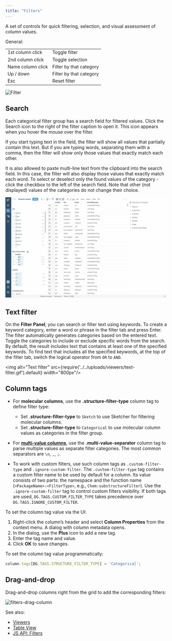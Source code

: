 ```yaml
---
title: "Filters"
---
```


A set of controls for quick filtering, selection, and visual assessment of column values.

General:

|                   |                         |
|-------------------|-------------------------|
| 1st column click  | Toggle filter           |
| 2nd column click  | Toggle selection        |
| Name column click | Filter by that category |
| Up / down         | Filter by that category |
| Esc               | Reset filter            |

![Filter](../../uploads/gifs/filter.gif "Filter")

## Search

Each categorical filter group has a search field for filtered values. Click the Search icon to the right of the filter
caption to open it. This icon appears when you hover the mouse over the filter.

If you start typing text in the field, the filter will show all values that partially contain this text. But if you are
typing words, separating them with a comma, then the filter will show only those values that exactly match each other.

It is also allowed to paste multi-line text from the clipboard into the search field. In this case, the filter will also
display those values that exactly match each word. To select or deselect only the found values of the category - click
the checkbox to the left of the search field. Note that other (not displayed) values of the categories do not change
their choice.

![Filter](../../uploads/gifs/filter-search.gif "Filter")

## Text filter

On the **Filter Panel**, you can search or filter text using keywords. To create a keyword category, enter a word or phrase in the filter tab and press Enter. The filter automatically generates categories based on the entered text. Toggle the categories to include or exclude specific words from the search. By default, the result includes text that contains at least one of the specified keywords. To find text that includes all the specified keywords, at the top of the filter tab, switch the logical operator from `OR` to `AND`.

<img alt="Text filter" src={require('../../uploads/viewers/text-filter.gif').default} width="800px"/>

## Column tags

* For **molecular columns**, use the **.structure-filter-type** column tag to
  define filter type:
  * Set **.structure-filter-type** to `Sketch` to use Sketcher for filtering
    molecular columns.
  * Set **.structure-filter-type** to `Categorical` to use molecular column
    values as categories in the filter group.

* For [**multi-value columns**](https://community.datagrok.ai/t/visualization-related-updates/521/12?u=skalkin),
 use the **.multi-value-separator** column tag to
  parse multiple values as separate filter categories. The most common
  separators are `\n`, `,`, `;`.

* To work with custom filters, use such column tags as `.custom-filter-type` and
  `.ignore-custom-filter`. The `.custom-filter-type` tag contains a custom
  filter name to be used by default for a column. Its value consists of two
  parts: the namespace and the function name (`<PackageName>:<FilterType>`,
  e.g., `Chem:substructureFilter`). Use the `.ignore-custom-filter` tag to
  control custom filters visibility. If both tags are used,
  `DG.TAGS.CUSTOM_FILTER_TYPE` takes precedence over
  `DG.TAGS.IGNORE_CUSTOM_FILTER`.

To set the column tag value via the UI:

1. Right-click the column’s header and select **Column Properties** from the
   context menu. A dialog with column metadata opens.
1. In the dialog, use the **Plus** icon to add a new tag.
1. Enter the tag name and value.
1. Click **OK** to save changes.

To set the column tag value programmatically:

```javascript
column.tags[DG.TAGS.STRUCTURE_FILTER_TYPE] = 'Categorical';
```

## Drag-and-drop

Drag-and-drop columns right from the grid to add the corresponding filters:

![filters-drag-column](filters-drag-column.gif)

See also:

* [Viewers](../viewers/viewers.md)
* [Table View](../../datagrok/table-view.md)
* [JS API: Filters](https://public.datagrok.ai/js/samples/ui/viewers/types/filters)
